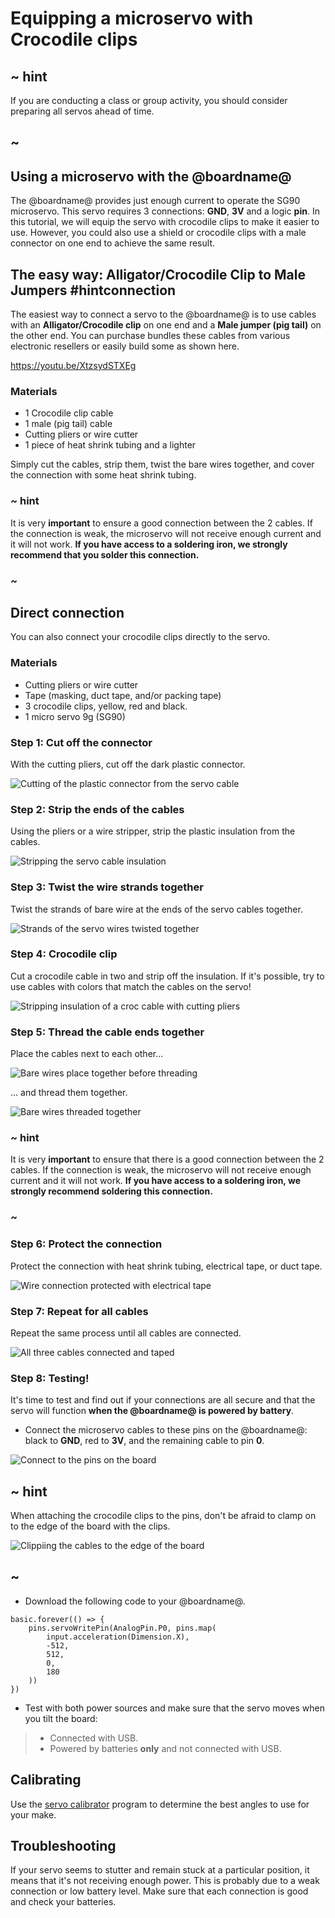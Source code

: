 # Equipping a microservo with Crocodile clips

## ~ hint

If you are conducting a class or group activity, you should consider preparing all servos ahead of time.

## ~

## Using a microservo with the @boardname@

The @boardname@ provides just enough current to operate the SG90 microservo. This servo requires 3 connections: **GND**, **3V** and a logic **pin**. In this tutorial, we will equip the servo with crocodile clips to make it easier to use. However, you could also use a shield or crocodile clips with a male connector on one end to achieve the same result.

## The easy way: Alligator/Crocodile Clip to Male Jumpers #hintconnection

The easiest way to connect a servo to the @boardname@ is to use cables with an **Alligator/Crocodile clip** on one end
and a **Male jumper (pig tail)** on the other end. You can purchase bundles these cables from various electronic resellers or easily build some as shown here.

https://youtu.be/XtzsydSTXEg

### Materials

* 1 Crocodile clip cable
* 1 male (pig tail) cable
* Cutting pliers or wire cutter
* 1 piece of heat shrink tubing and a lighter

Simply cut the cables, strip them, twist the bare wires together, and cover the connection with some heat shrink tubing.

### ~ hint

It is very **important** to ensure a good connection between the 2 cables. If the connection is weak, the microservo will not receive enough current and it will not work. **If you have access to a soldering iron, we strongly recommend that you solder this connection.**

### ~

## Direct connection

You can also connect your crocodile clips directly to the servo.

### Materials

* Cutting pliers or wire cutter
* Tape (masking, duct tape, and/or packing tape)
* 3 crocodile clips, yellow, red and black.
* 1 micro servo 9g (SG90)

### Step 1: Cut off the connector

With the cutting pliers, cut off the dark plastic connector.

![Cutting of the plastic connector from the servo cable](/static/mb/projects/inchworm/servo1.jpg)

### Step 2: Strip the ends of the cables

Using the pliers or a wire stripper, strip the plastic insulation from the cables.

![Stripping the servo cable insulation](/static/mb/projects/inchworm/servotrim.jpg)

### Step 3: Twist the wire strands together

Twist the strands of bare wire at the ends of the servo cables together.

![Strands of the servo wires twisted together](/static/mb/projects/inchworm/servo3.jpg)

### Step 4: Crocodile clip

Cut a crocodile cable in two and strip off the insulation. If it's possible, try to use cables with colors that match the cables on the servo!

![Stripping insulation of a croc cable with cutting pliers](/static/mb/projects/inchworm/servo4.jpg)

### Step 5: Thread the cable ends together

Place the cables next to each other...

![Bare wires place together before threading](/static/mb/projects/inchworm/servo5.jpg)

... and thread them together.

![Bare wires threaded together](/static/mb/projects/inchworm/servo6.jpg)

### ~ hint

It is very **important** to ensure that there is a good connection between the 2 cables. If the connection is weak, the microservo will not receive enough current and it will not work. **If you have access to a soldering iron, we strongly recommend soldering this connection.**

### ~

### Step 6: Protect the connection

Protect the connection with heat shrink tubing, electrical tape, or duct tape.

![Wire connection protected with electrical tape](/static/mb/projects/inchworm/servo7.jpg)

### Step 7: Repeat for all cables

Repeat the same process until all cables are connected.

![All three cables connected and taped](/static/mb/projects/inchworm/servo8.jpg)

### Step 8: Testing!

It's time to test and find out if your connections are all secure and that the servo will function **when the @boardname@ is powered by battery**.

* Connect the microservo cables to these pins on the @boardname@: black to **GND**, red to **3V**, and the remaining cable to pin **0**.

![Connect to the pins on the board](/static/mb/projects/inchworm/circuit1.jpg)

## ~ hint

When attaching the crocodile clips to the pins, don't be afraid to clamp on to the edge of the board with the clips.

![Clippiing the cables to the edge of the board](/static/mb/projects/inchworm/circuit2.jpg)

## ~

* Download the following code to your @boardname@.

```blocks
basic.forever(() => {
    pins.servoWritePin(AnalogPin.P0, pins.map(
        input.acceleration(Dimension.X),
        -512,
        512,
        0,
        180
    ))
})
```

* Test with both power sources and make sure that the servo moves when you tilt the board:
>* Connected with USB.
>* Powered by batteries **only** and not connected with USB.

## Calibrating

Use the [servo calibrator](/projects/servo-calibrator) program to determine the best angles to use for your make.

## Troubleshooting

If your servo seems to stutter and remain stuck at a particular position, it means that it's not receiving enough power. This is probably due to a weak connection or low battery level. Make sure that each connection is good and check your batteries.
